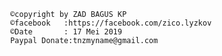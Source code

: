 
                ©copyright by ZAD BAGUS KP
                ©facebook   :https://facebook.com/zico.lyzkov
                ©Date       : 17 Mei 2019
                Paypal Donate:tnzmyname@gmail.com
